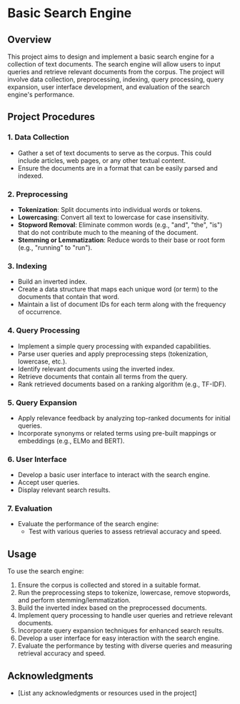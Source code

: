 # Basic Search Engine

## Overview

This project aims to design and implement a basic search engine for a collection of text documents. The search engine will allow users to input queries and retrieve relevant documents from the corpus. The project will involve data collection, preprocessing, indexing, query processing, query expansion, user interface development, and evaluation of the search engine's performance.

## Project Procedures

### 1. Data Collection

- Gather a set of text documents to serve as the corpus. This could include articles, web pages, or any other textual content.
- Ensure the documents are in a format that can be easily parsed and indexed.

### 2. Preprocessing

- **Tokenization**: Split documents into individual words or tokens.
- **Lowercasing**: Convert all text to lowercase for case insensitivity.
- **Stopword Removal**: Eliminate common words (e.g., "and", "the", "is") that do not contribute much to the meaning of the document.
- **Stemming or Lemmatization**: Reduce words to their base or root form (e.g., "running" to "run").

### 3. Indexing

- Build an inverted index.
- Create a data structure that maps each unique word (or term) to the documents that contain that word.
- Maintain a list of document IDs for each term along with the frequency of occurrence.

### 4. Query Processing

- Implement a simple query processing with expanded capabilities.
- Parse user queries and apply preprocessing steps (tokenization, lowercase, etc.).
- Identify relevant documents using the inverted index.
- Retrieve documents that contain all terms from the query.
- Rank retrieved documents based on a ranking algorithm (e.g., TF-IDF).

### 5. Query Expansion

- Apply relevance feedback by analyzing top-ranked documents for initial queries.
- Incorporate synonyms or related terms using pre-built mappings or embeddings (e.g., ELMo and BERT).

### 6. User Interface

- Develop a basic user interface to interact with the search engine.
- Accept user queries.
- Display relevant search results.

### 7. Evaluation

- Evaluate the performance of the search engine:
  - Test with various queries to assess retrieval accuracy and speed.

## Usage

To use the search engine:
1. Ensure the corpus is collected and stored in a suitable format.
2. Run the preprocessing steps to tokenize, lowercase, remove stopwords, and perform stemming/lemmatization.
3. Build the inverted index based on the preprocessed documents.
4. Implement query processing to handle user queries and retrieve relevant documents.
5. Incorporate query expansion techniques for enhanced search results.
6. Develop a user interface for easy interaction with the search engine.
7. Evaluate the performance by testing with diverse queries and measuring retrieval accuracy and speed.


## Acknowledgments

- [List any acknowledgments or resources used in the project]
